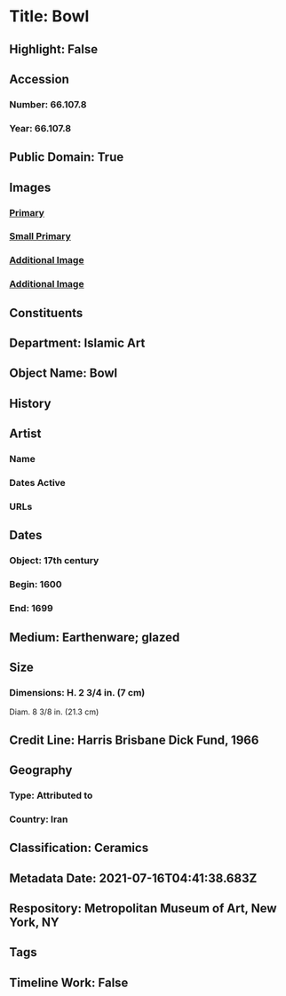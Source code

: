 # Title: Bowl
## Highlight: False
## Accession
### Number: 66.107.8
### Year: 66.107.8
## Public Domain: True
## Images
### [Primary](https://images.metmuseum.org/CRDImages/is/original/sf66-107-8b.jpg)
### [Small Primary](https://images.metmuseum.org/CRDImages/is/web-large/sf66-107-8b.jpg)
### [Additional Image](https://images.metmuseum.org/CRDImages/is/original/sf66-107-8a.jpg)
### [Additional Image](https://images.metmuseum.org/CRDImages/is/original/sf66-107-8c.jpg)
## Constituents
## Department: Islamic Art
## Object Name: Bowl
## History
## Artist
### Name
### Dates Active
### URLs
## Dates
### Object: 17th century
### Begin: 1600
### End: 1699
## Medium: Earthenware; glazed
## Size
### Dimensions: H. 2 3/4 in. (7 cm)
Diam. 8 3/8 in. (21.3 cm)
## Credit Line: Harris Brisbane Dick Fund, 1966
## Geography
### Type: Attributed to
### Country: Iran
## Classification: Ceramics
## Metadata Date: 2021-07-16T04:41:38.683Z
## Respository: Metropolitan Museum of Art, New York, NY
## Tags
## Timeline Work: False